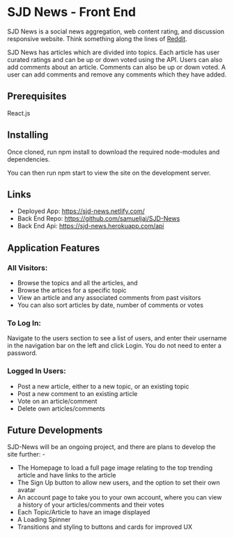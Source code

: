 # SJD News - Front End

SJD News is a social news aggregation, web content rating, and discussion responsive website. Think something along the lines of [Reddit](https://www.reddit.com/).

SJD News has articles which are divided into topics. Each article has user curated ratings and can be up or down voted using the API. Users can also add comments about an article. Comments can also be up or down voted. A user can add comments and remove any comments which they have added.


## Prerequisites
React.js

## Installing
Once cloned, run npm install to download the required node-modules and dependencies.

You can then run npm start to view the site on the development server.

## Links 
- Deployed App: https://sjd-news.netlify.com/
- Back End Repo: https://github.com/samueljai/SJD-News
- Back End Api: https://sjd-news.herokuapp.com/api

## Application Features
### All Visitors:
- Browse the topics and all the articles, and
- Browse the artices for a specific topic
- View an article and any associated comments from past visitors
- You can also sort articles by date, number of comments or votes

### To Log In:
Navigate to the users section to see a list of users, and enter their username in the navigation bar on the left and click Login. You do not need to enter a password. 

### Logged In Users:
- Post a new article, either to a new topic, or an existing topic
- Post a new comment to an existing article
- Vote on an article/comment
- Delete own articles/comments

## Future Developments
SJD-News will be an ongoing project, and there are plans to develop the site further: - 
- The Homepage to load a full page image relating to the top trending article and have links to the article
- The Sign Up button to allow new users, and the option to set their own avatar
- An account page to take you to your own account, where you can view a history of your articles/comments and their votes 
- Each Topic/Article to have an image displayed
- A Loading Spinner
- Transitions and styling to buttons and cards for improved UX
